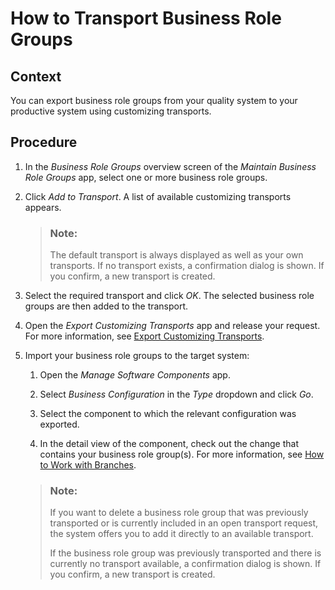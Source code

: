 <!-- loio11d74f04c6df4cec904eae40abae0085 -->

# How to Transport Business Role Groups



<a name="loio11d74f04c6df4cec904eae40abae0085__context_f1r_hmt_vxb"/>

## Context

You can export business role groups from your quality system to your productive system using customizing transports.



## Procedure

1.  In the *Business Role Groups* overview screen of the *Maintain Business Role Groups* app, select one or more business role groups.

2.  Click *Add to Transport*. A list of available customizing transports appears.

    > ### Note:  
    > The default transport is always displayed as well as your own transports. If no transport exists, a confirmation dialog is shown. If you confirm, a new transport is created.

3.  Select the required transport and click *OK*. The selected business role groups are then added to the transport.

4.  Open the *Export Customizing Transports* app and release your request. For more information, see [Export Customizing Transports](export-customizing-transports-a772a0f.md).

5.  Import your business role groups to the target system:

    1.  Open the *Manage Software Components* app.

    2.  Select *Business Configuration* in the *Type* dropdown and click *Go*.

    3.  Select the component to which the relevant configuration was exported.

    4.  In the detail view of the component, check out the change that contains your business role group\(s\). For more information, see [How to Work with Branches](https://help.sap.com/products/BTP/65de2977205c403bbc107264b8eccf4b/6b2f0bfc14cb47ef888f01784c92e1bf.html?version=Cloud).


    > ### Note:  
    > If you want to delete a business role group that was previously transported or is currently included in an open transport request, the system offers you to add it directly to an available transport.
    > 
    > If the business role group was previously transported and there is currently no transport available, a confirmation dialog is shown. If you confirm, a new transport is created.


